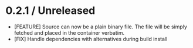 # 0.2.1 / Unreleased

* [FEATURE] Source can now be a plain binary file. The file will be simply fetched and placed in the container verbatim.
* [FIX] Handle dependencies with alternatives during build install
